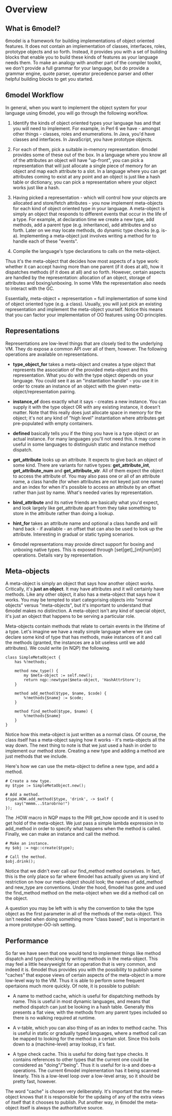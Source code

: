 # Overview

## What is 6model?
6model is a framework for building implementations of object
oriented features. It does not contain an implementation of
classes, interfaces, roles, prototype objects and so forth.
Instead, it provides you with a set of building blocks that
enable you to build these kinds of features as your language
needs them. To make an analogy with another part of the
compiler toolkit, we don't provide a full grammar for your
language, but do provide a grammar engine, quote parser,
operator precedence parser and other helpful building blocks
to get you started.

## 6model Workflow
In general, when you want to implement the object system for
your language using 6model, you will go through the following
workflow.

1. Identify the kinds of object oriented types your language
   has and that you will need to implement. For example, in
   Perl 6 we have - amongst other things - classes, roles and
   enumerations. In Java, you'd have classes and interfaces.
   In JavaScript, you have prototype objects.

2. For each of them, pick a suitable in-memory representation.
   6model provides some of these out of the box. In a language
   where you know all of the attributes an object will have
   "up-front", you can pick a representation that will just
   allocate a single piece of memory for an object and map
   each attribute to a slot. In a language where you can get
   attributes coming to exist at any point and an object is
   just like a hash table or dictionary, you can pick a
   representation where your object works just like a hash.

3. Having picked a representation - which will control how
   your objects are allocated and store/fetch attributes -
   you now implement meta-objects for each kind of object
   oriented type in your language. A meta-object is simply
   an object that responds to different events that occur
   in the life of a type. For example, at declaration time
   we create a new type, add methods, add a parent type (e.g.
   inheritance), add attributes and so forth. Later on we
   may locate methods, do dynamic type checks (e.g. is-a).
   Implementing a meta-object just involves writing a method
   for to handle each of these "events".

4. Compile the language's type declarations to calls on the
   meta-object.

Thus it's the meta-object that decides how most aspects of a
type work: whether it can accept having more than one parent
(if it does at all), how it dispatches methods (if it does at
all) and so forth. However, certain aspects are handled by the
representation: allocation of an object, storage of attributes
and boxing/unboxing. In some VMs the representation also needs
to interact with the GC.

Essentially, meta-object + representation = full implementation
of some kind of object oriented type (e.g. a class). Usually,
you will just pick an existing representation and implement the
meta-object yourself. Notice this means that you can factor
your implementation of OO features using OO principles.

## Representations
Representations are low-level things that are closely tied to
the underlying VM. They do expose a common API over all of them,
however. The following operations are available on representations.

* **type_object_for** takes a meta-object and creates a type
  object that represents the association of the provided
  meta-object and this representation. What you do with the type
  object depends on your language. You could see it as an
  "instantiation handle" - you use it in order to create an
  instance of an object with the given meta-object/representation
  pairing.

* **instance_of** does exactly what it says - creates a new
  instance. You can supply it with the type object OR with any
  existing instance, it doesn't matter. Note that this really does
  just allocate space in memory for the object; it's not any kind of
  "high level" instantiation where attributes get pre-populated with
  empty containers.

* **defined** basically tells you if the thing you have is a type
  object or an actual instance. For many languages you'll not need
  this. It may come in useful in some languages to distinguish static
  and instance method dispatch.

* **get_attribute** looks up an attribute. It expects to give back an
  object of some kind. There are variants for native types:
  **get_attribute_int**, **get_attribute_num** and **get_attribute_str**.
  All of them expect the object to access the attribute of. You may also
  pass one or all of an attribute name, a class handle (for when
  attributes are not keyed just one name) and an index for when it's
  possible to access an attribute by an offset rather than just by name.
  What's needed varies by representation.
  
* **bind_attribute** and its native friends are basically what you'd
  expect, and look largely like get_attribute apart from they take
  something to store in the attribute rather than doing a lookup.

* **hint_for** takes an attribute name and optional a class handle
  and will hand back - if available - an offset that can also be used
  to look up the attribute. Interesting in gradual or static typing
  scenarios.

* 6model representations may provide direct support for boxing and
  unboxing native types. This is exposed through [set|get]_[int|num|str]
  operations. Details vary by representation.

## Meta-objects
A meta-object is simply an object that says how another object works.
Critically, it's __just an object__. It may have attributes and it
will certainly have methods. Like any other object, it also has a
meta-object that says how it works. You may be tempted to start
categorising objects into "normal objects" versus "meta-objects",
but it's important to understand that 6model makes no distinction.
A meta-object isn't any kind of special object, it's just an object
that happens to be serving a particular role.

Meta-objects contain methods that relate to certain events in the
lifetime of a type. Let's imagine we have a really simple language
where we can declare some kind of type that has methods, make
instances of it and call the methods (granted, the instances are a
bit useless until we add attributes). We could write (in NQP) the
following.

    class SimpleMetaObject {
        has %!methods;
        
        method new_type() {
            my $meta-object := self.new();
            return nqp::newtype($meta-object, 'HashAttrStore');
        }
        
        method add_method($type, $name, $code) {
            %!methods{$name} := $code;
        }
        
        method find_method($type, $name) {
            %!methods{$name}
        }
    }
    
Notice how this meta-object is just written as a normal class. Of
course, the class itself has a meta-object saying how it works - it's
meta-objects all the way down. The next thing to note is that we just
used a hash in order to implement our method store. Creating a new
type and adding a method are just methods that we include.

Here's how we can use the meta-object to define a new type, and add
a method.

    # Create a new type.
    my $type := SimpleMetaObject.new();

    # Add a method.
    $type.HOW.add_method($type, 'drink', -> $self {
        say("mmmm...Starobrno!")
    });

The .HOW macro in NQP maps to the PIR get_how opcode and it is used to
get hold of the meta-object. We just pass a simple lambda expression in
to add_method in order to specify what happens when the method is called.
Finally, we can make an instance and call the method.
    
    # Make an instance.
    my $obj := nqp::create($type);

    # Call the method.
    $obj.drink();

Notice that we didn't ever call our find_method method ourselves. In
fact, this is the only place so far where 6model has actually given us
any kind of restriction on how our meta-object should look; the names of
add_method and new_type are conventions. Under the hood, 6model has gone
and used the find_method method on the meta-object when we did a method
call on the object.

A question you may be left with is why the convention to take the type
object as the first parameter in all of the methods of the meta-object.
This isn't needed when doing something more "class based", but is
important in a more prototype-OO-ish setting.

## Performance
So far we have seen that one would tend to implement things like method
dispatch and type checking by writing methods in the meta-object. This
may feel a little heavyweight for an operation that is very common, and
indeed it is. 6model thus provides you with the possibility to publish
some "caches" that expose views of certain aspects of the meta-object in
a more low-level way to the VM. Thus it is able to perform some frequent
opertaions much more quickly. Of note, it is possible to publish:

* A name to method cache, which is useful for dispatching
  methods by name. This is useful in most dynamic languages,
  and means that method dispatch can just be looking in a
  hash table. Generally this presents a flat view, with the
  methods from any parent types included so there is no
  walking required at runtime.

* A v-table, which you can also thing of as an index to
  method cache. This is useful in static or gradually typed
  languages, where a method call can be mapped to looking for
  the method in a certain slot. Since this boils down to a
  (machine-level) array lookup, it's fast.

* A type check cache. This is useful for doing fast type
  checks. It contains references to other types that the
  current one could be considered as "doing"/"being". Thus
  it is useful for is-a and does-a operations. The current
  6model implementation has it being scanned linearly. This
  is a low-level loop over a low-level array, so it should be
  pretty fast, however.

The word "cache" is chosen very deliberately. It's important
that the meta-object knows that it is responsible for the
updaing of any of the extra views of itself that it chooses
to publish. Put another way, in 6model the meta-object itself
is always the authoritative source.
